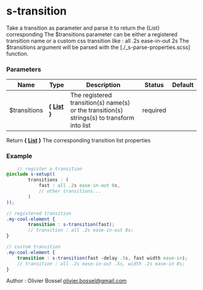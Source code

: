 # s-transition

Take a transition as parameter and parse it to return the {List} corresponding
The $transitions parameter can be either a registered transition name or a custom css transition like : all .2s ease-in-out 2s
The $transitions argument will be parsed with the [./_s-parse-properties.scss] function.



### Parameters
Name  |  Type  |  Description  |  Status  |  Default
------------  |  ------------  |  ------------  |  ------------  |  ------------
$transitions  |  **{ [List](http://www.sass-lang.com/documentation/file.SASS_REFERENCE.html#lists) }**  |  The registered transition(s) name(s) or the transition(s) strings(s) to transform into list  |  required  |

Return **{ [List](http://www.sass-lang.com/documentation/file.SASS_REFERENCE.html#lists) }** The corresponding transition list properties

### Example
```scss
	// register a transition
@include s-setup((
		transitions : (
			fast : all .2s ease-in-out 0s,
			// other transitions...
		)
));

// registered transition
.my-cool-element {
		transition : s-transition(fast);
		// transition : all .2s ease-in-out 0s;
}

// custom transition
.my-cool-element {
 	transition : s-transition(fast -delay .5s, fast width ease-in);
 	// transition : all .2s ease-in-out .5s, width .2s ease-in 0s;
}
```
Author : Olivier Bossel [olivier.bossel@gmail.com](mailto:olivier.bossel@gmail.com)